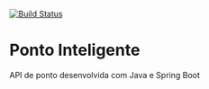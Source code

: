 
[![Build Status](https://travis-ci.org/wandealves/pontointeligenteAPI.svg?branch=develop)](https://travis-ci.org/wandealves/pontointeligenteAPI)
# Ponto Inteligente
API de ponto desenvolvida com Java e Spring Boot

